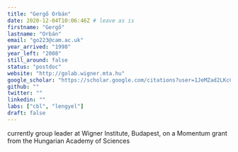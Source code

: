 ```yaml
---
title: "Gergő Orbán"
date: 2020-12-04T10:06:46Z # leave as is
firstname: "Gergő"
lastname: "Orbán"
email: "go223@cam.ac.uk"
year_arrived: "1998"
year_left: "2008"
still_around: false
status: "postdoc"
website: "http://golab.wigner.mta.hu"
google_scholar: "https://scholar.google.com/citations?user=1JeMZad2LKcC&hl=en"
github: ""
twitter: ""
linkedin: ""
labs: ["cbl", "lengyel"]
draft: false
---
```


<!-- Use the space below for the biography, in Markdown format. This is what will be displayed on the person's page, where you land upon clicking on the person's picture in the "People" list -->

currently group leader at Wigner Institute, Budapest, on a Momentum grant from the Hungarian Academy of Sciences